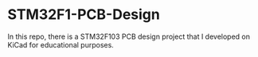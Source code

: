 # STM32F1-PCB-Design
In this repo, there is a STM32F103 PCB design project that I developed on KiCad for educational purposes.
